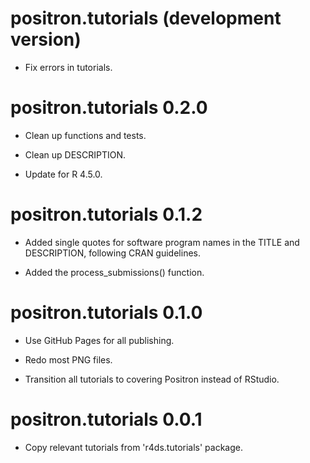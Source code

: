 # positron.tutorials (development version)

* Fix errors in tutorials.

# positron.tutorials 0.2.0

* Clean up functions and tests.

* Clean up DESCRIPTION.

* Update for R 4.5.0.

# positron.tutorials 0.1.2

* Added single quotes for software program names in the TITLE and DESCRIPTION, following CRAN guidelines.

* Added the process_submissions() function.

# positron.tutorials 0.1.0

* Use GitHub Pages for all publishing.

* Redo most PNG files.

* Transition all tutorials to covering Positron instead of RStudio.

# positron.tutorials 0.0.1

* Copy relevant tutorials from 'r4ds.tutorials' package.
